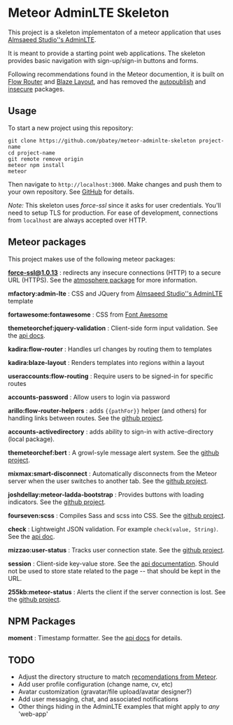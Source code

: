 Meteor AdminLTE Skeleton
========================
This project is a skeleton implementaton of a meteor application that uses [Almsaeed Studio''s AdminLTE](https://almsaeedstudio.com/themes/AdminLTE/index.html).

It is meant to provide a starting point web applications. The skeleton provides basic navigation with sign-up/sign-in buttons and forms.

Following recommendations found in the Meteor documention, it is built on [Flow Router](https://github.com/kadirahq/flow-router) and [Blaze Layout](https://github.com/kadirahq/blaze-layout), and has removed the [autopublish](https://atmospherejs.com/meteor/autopublish) and [insecure](https://atmospherejs.com/meteor/insecure) packages.

## Usage

To start a new project using this repository:

    git clone https://github.com/pbatey/meteor-adminlte-skeleton project-name
    cd project-name
    git remote remove origin
    meteor npm install
    meteor

Then navigate to `http://localhost:3000`. Make changes and push them to your own repository. See [GitHub](https://help.github.com/articles/adding-an-existing-project-to-github-using-the-command-line/) for details.

*Note:* This skeleton uses *force-ssl* since it asks for user credentials. You'll need to setup TLS for production. For ease of development, connections from `localhost` are always accepted over HTTP.

## Meteor packages

This project makes use of the following meteor packages:

**force-ssl@1.0.13**
: redirects any insecure connections (HTTP) to a secure URL (HTTPS). See the [atmosphere package](https://atmospherejs.com/meteor/force-ssl) for more information.

**mfactory:admin-lte**
: CSS and JQuery from [Almsaeed Studio''s AdminLTE](https://almsaeedstudio.com/themes/AdminLTE/index.html) template

**fortawesome:fontawesome**
: CSS from [Font Awesome](http://fontawesome.io/icons/)

**themeteorchef:jquery-validation**
: Client-side form input validation.
See the [api docs](https://jqueryvalidation.org/documentation/).

**kadira:flow-router**
: Handles url changes by routing them to templates

**kadira:blaze-layout**
: Renders templates into regions within a layout

**useraccounts:flow-routing**
: Require users to be signed-in for specific routes

**accounts-password**
: Allow users to login via password

**arillo:flow-router-helpers**
: adds `{{pathFor}}` helper (and others) for handling links between routes.
See the [github project](https://github.com/arillo/meteor-flow-router-helpers).

**accounts-activedirectory**
: adds ability to sign-in with active-directory (local package).

**themeteorchef:bert**
: A growl-syle message alert system. See the [github project](https://github.com/themeteorchef/bert).

**mixmax:smart-disconnect**
: Automatically disconnects from the Meteor server when the user switches to another tab.
See the [github project](https://github.com/mixmaxhq/meteor-smart-disconnect).

**joshdellay:meteor-ladda-bootstrap**
: Provides buttons with loading indicators. See the [github project](https://github.com/JoshDellay/meteor-ladda-bootstrap).

**fourseven:scss**
: Compiles Sass and scss into CSS. See the [github project](https://github.com/fourseven/meteor-scss).

**check**
: Lightweight JSON validation. For example `check(value, String)`. See the [api doc](https://docs.meteor.com/api/check.html).

**mizzao:user-status**
: Tracks user connection state. See the [github project](https://github.com/mizzao/meteor-user-status).

**session**
: Client-side key-value store. See the [api documentation](https://docs.meteor.com/api/session.html). Should not be used to store state related to the page -- that should be kept in the URL.

**255kb:meteor-status**
: Alerts the client if the server connection is lost. See the [github project](https://github.com/255kb/meteor-status).

## NPM Packages

**moment**
: Timestamp formatter. See the [api docs](http://momentjs.com/docs/) for details.

## TODO

* Adjust the directory structure to match [recomendations from Meteor](https://guide.meteor.com/structure.html#example-app-structure).
* Add user profile configuration (change name, cv, etc)
* Avatar customization (gravatar/file upload/avatar designer?)
* Add user messaging, chat, and associated notifications
* Other things hiding in the AdminLTE examples that might apply to *any* 'web-app'
